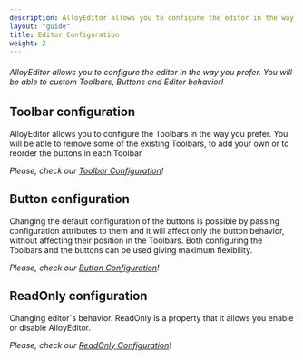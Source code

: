 ```yaml
---
description: AlloyEditor allows you to configure the editor in the way you prefer. You will be able to custom Toolbars, Buttons and Editor behavior!
layout: "guide"
title: Editor Configuration
weight: 2
---
```


###### AlloyEditor allows you to configure the editor in the way you prefer. You will be able to custom Toolbars, Buttons and Editor behavior!

<article id="article1">

## Toolbar configuration

<p>
AlloyEditor allows you to configure the Toolbars in the way you prefer. You will be able to remove some of the existing Toolbars, to add your own or to reorder the buttons in each Toolbar
</p>

<p><i>Please, check our <a href="/guides/editor_configuration/toolbar_configuration">Toolbar Configuration</a>!</i></p>

</article>

<article id="article2">

## Button configuration

<p>
Changing the default configuration of the buttons is possible by passing configuration attributes to them and it will affect only the button behavior, without affecting their position in the Toolbars. Both configuring the Toolbars and the buttons can be used giving maximum flexibility.
</p>

<p><i>Please, check our <a href="/guides/editor_configuration/button_configuration">Button Configuration</a>!</i></p>

</article>

<article id="article3">

## ReadOnly configuration

<p>
Changing editor´s behavior. ReadOnly is a property that it allows you enable or disable AlloyEditor.
</p>

<p><i>Please, check our <a href="/guides/editor_configuration/readonly_configuration">ReadOnly Configuration</a>!</i></p>

</article>